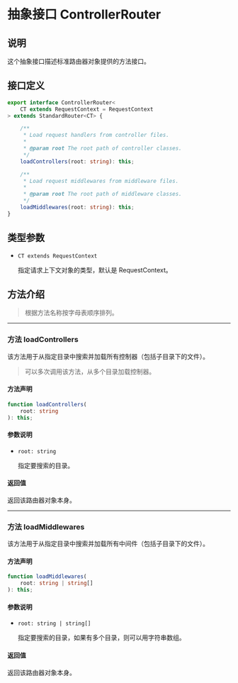 # 抽象接口 ControllerRouter

## 说明

这个抽象接口描述标准路由器对象提供的方法接口。

## 接口定义

```ts
export interface ControllerRouter<
    CT extends RequestContext = RequestContext
> extends StandardRouter<CT> {

    /**
     * Load request handlers from controller files.
     *
     * @param root The root path of controller classes.
     */
    loadControllers(root: string): this;

    /**
     * Load request middlewares from middleware files.
     *
     * @param root The root path of middleware classes.
     */
    loadMiddlewares(root: string): this;
}
```

## 类型参数

-   `CT extends RequestContext`

    指定请求上下文对象的类型，默认是 RequestContext。

## 方法介绍

> 根据方法名称按字母表顺序排列。

------------------------------------------------------------------------------

### 方法 loadControllers

该方法用于从指定目录中搜索并加载所有控制器（包括子目录下的文件）。

> 可以多次调用该方法，从多个目录加载控制器。

#### 方法声明

```ts
function loadControllers(
    root: string
): this;
```

#### 参数说明

- `root: string`

    指定要搜索的目录。

#### 返回值

返回该路由器对象本身。

------------------------------------------------------------------------------

### 方法 loadMiddlewares

该方法用于从指定目录中搜索并加载所有中间件（包括子目录下的文件）。

#### 方法声明

```ts
function loadMiddlewares(
    root: string | string[]
): this;
```

#### 参数说明

- `root: string | string[]`

    指定要搜索的目录，如果有多个目录，则可以用字符串数组。

#### 返回值

返回该路由器对象本身。
